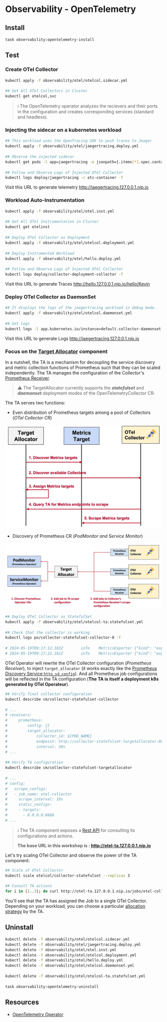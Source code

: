 # Observability - OpenTelemetry

## Install
```bash
task observability:opentelemetry-install
```

## Test

### Create OTel Collector
```bash
kubectl apply -f observability/otel/otelcol.sidecar.yml

## Get All OTel Collectors in Cluster
kubectl get otelcol,svc
```

> ℹ️ The OpenTelemetry operator analyzes the recievers and their ports in the configuration and creates corresponding services (standard and headless).

### Injecting the sidecar on a kubernetes workload
```bash
## This workload uses the OpenTracing SDK to push traces to Jeager
kubectl apply -f observability/otel/jaegertracing.deploy.yml

## Observe the injected sidecar
kubectl get pods -l app=jaegertracing -o jsonpath={.items[*].spec.containers[*].name}

## Follow and Observe Logs of Injected OTel Collector
kubectl logs deploy/jaegertracing -c otc-container -f
```

Visit this URL to generate telemetry http://jaegertracing.127.0.0.1.nip.io

### Workload Auto-Instrumentation
```bash
kubectl apply -f observability/otel/otel.inst.yml

## Get All OTel Instrumentation in Cluster
kubectl get otelinst

## Deploy OTel Collector as Deployment
kubectl apply -f observability/otel/otelcol.deployment.yml

## Deploy Instrumented Workload
kubectl apply -f observability/otel/hello.deploy.yml

## Follow and Observe Logs of Injected OTel Collector
kubectl logs deploy/collector-deployment-collector -f
```

Visit this URL to generate Traces http://hello.127.0.0.1.nip.io/hello/Kevin


### Deploy OTel Collector as DaemonSet

```bash
## It displays the logs of the jaegertracing workload in debug mode.
kubectl apply -f observability/otel/otelcol.daemonset.yml

## Get logs
kubectl logs -l app.kubernetes.io/instance=default.collector-daemonset -f
```

Visit this URL to generate Logs http://jaegertracing.127.0.0.1.nip.io

### Focus on the [Target Allocator][otel-target-allocator-gh] component

In a nutshell, the TA is a mechanism for decoupling the service discovery and metric collection functions of Prometheus such that they can be scaled independently. The TA manages the configuration of the Collector's [Prometheus Receiver][otel-prom-reciever-gh].

> ⚠️ The TargetAllocator currently supports the ***statefulset*** and ***daemonset*** deployment modes of the OpenTelemetryCollector CR.

The TA serves two functions:

- Even distribution of Prometheus targets among a pool of Collectors (*OTel Collector CR*)

![Even distribution of Prometheus targets](../images/otel-ta-event-dist-prom-targets.jpeg)

- Discovery of Prometheus CR (*PodMonitor and Service Monitor*)

![Discovery of Prometheus CR](../images/otel-ta-discovery-prom-CR.jpeg)

```bash
## Deploy OTel Collector as StatefulSet
kubectl apply -f observability/otel/otelcol-ta.statefulset.yml

## Check that the collector is working
kubectl logs po/collector-statefulset-collector-0 -f

# 2024-05-19T09:17:12.183Z        info    MetricsExporter {"kind": "exporter", "data_type": "metrics", "name": "debug", "resource metrics": 1, "metrics": 15, "data points": 15}
# 2024-05-19T09:17:22.181Z        info    MetricsExporter {"kind": "exporter", "data_type": "metrics", "name": "debug", "resource metrics": 1, "metrics": 15, "data points": 15}
```

OTel Operator will rewrite the OTel Collector configuration (*Prometheus Receiver*), to inject `target_allocator` (it works exactly like the [Prometheus Discovery Service `http_sd_config`][prom-http-sd-config-doc]). And all Prometheus job configurations will be reflected in the TA configuration (**The TA is itself a deployment k8s generated by OTel Operateur**).

```bash
## Verify final collector configuration
kubectl describe cm/collector-statefulset-collector

# ...
# receivers:
#     prometheus:
#         config: {}
#         target_allocator:
#             collector_id: ${POD_NAME}
#             endpoint: http://collector-statefulset-targetallocator:80
#             interval: 30s
# ...

## Verify TA configuration
kubectl describe cm/collector-statefulset-targetallocator 

# ...
# config:
#   scrape_configs:
#   - job_name: otel-collector
#     scrape_interval: 10s
#     static_configs:
#     - targets:
#       - 0.0.0.0:8888
# ...
```

> ℹ️ The TA component exposes a [Rest API][otel-target-allocator-endpoints] for consulting its configurations and actions.
>
> **The base URL in this workshop is : http://otel-ta.127.0.0.1.nip.io**

Let's try scaling OTel Collector and observe the power of the TA component:

```bash
## Scale of OTel Collector
kubectl scale otelcol/collector-statefulset --replicas 3

## Consult TA actions
for i in {1..3}; do curl http://otel-ta.127.0.0.1.nip.io/jobs/otel-collector/targets | jq .; done
```

You'll see that the TA has assigned the Job to a single OTel Collector. Depending on your workload, you can choose a particular [allocation strategy][otel-target-allocator-strategy] by the TA.

## Uninstall
```bash
kubectl delete -f observability/otel/otelcol.sidecar.yml
kubectl delete -f observability/otel/jaegertracing.deploy.yml
kubectl delete -f observability/otel/otel.inst.yml
kubectl delete -f observability/otel/otelcol.deployment.yml
kubectl delete -f observability/otel/hello.deploy.yml
kubectl delete -f observability/otel/otelcol.daemonset.yml

kubectl delete -f observability/otel/otelcol-ta.statefulset.yml

task observability:opentelemetry-uninstall
```

## Resources
- [OpenTelemetry Operator][otel-operator-gh]

<!-- Links -->
[otel-operator-gh]: https://github.com/open-telemetry/opentelemetry-operator
[otel-target-allocator-gh]: https://github.com/open-telemetry/opentelemetry-operator/blob/main/cmd/otel-allocator/README.md
[otel-prom-reciever-gh]: https://github.com/open-telemetry/opentelemetry-collector-contrib/blob/main/receiver/prometheusreceiver/README.md
[prom-http-sd-config-doc]: https://docs.victoriametrics.com/sd_configs/#http_sd_configs
[otel-target-allocator-endpoints]: https://github.com/open-telemetry/opentelemetry-operator/blob/main/cmd/otel-allocator/README.md#endpoints
[otel-target-allocator-strategy]: https://github.com/open-telemetry/opentelemetry-operator/blob/main/cmd/otel-allocator/README.md#allocation-strategies